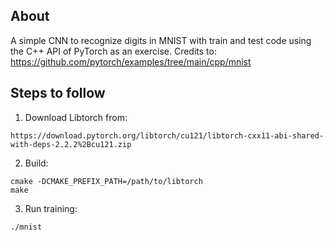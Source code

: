 ## About
A simple CNN to recognize digits in MNIST with train and test code using the C++ API of PyTorch as an exercise. Credits to: https://github.com/pytorch/examples/tree/main/cpp/mnist


## Steps to follow
1. Download Libtorch from: 
```
https://download.pytorch.org/libtorch/cu121/libtorch-cxx11-abi-shared-with-deps-2.2.2%2Bcu121.zip
```

2. Build:
```
cmake -DCMAKE_PREFIX_PATH=/path/to/libtorch
make
```

3. Run training:
```
./mnist
```
